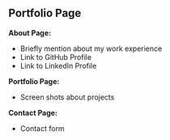 ## Portfolio Page

**About Page:**

- Briefly mention about my work experience
- Link to GitHub Profile
- Link to LinkedIn Profile

**Portfolio Page:**

- Screen shots about projects

**Contact Page:**

- Contact form
